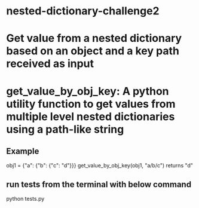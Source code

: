 # nested-dictionary-challenge2

# Get value from a nested dictionary based on an object and a key path received as input
# get_value_by_obj_key: A python utility function to get values from multiple level nested dictionaries using a path-like string

## Example
obj1 = {"a": {"b": {"c": "d"}}}
get_value_by_obj_key(obj1, "a/b/c") returns "d"

## run tests from the terminal with below command
python tests.py
